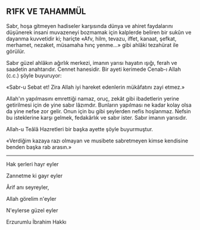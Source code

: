 ## R1FK VE TAHAMMÜL

Sabr, hoşa gitmeyen hadiseler karşısında dünya ve ahiret faydalarını düşünerek insani muvazeneyi bozmamak için kalplerde beliren bir sukûn ve dayanma kuvvetidir ki; hariçte «Afv, hilm, tevazu, iffet, kanaat, şefkat, merhamet, nezaket, müsamaha hınç yenme...» gibi ahlâki tezahürat ile görülür.

Sabır güzel ahlâkın ağırlık merkezi, imanın yarısı hayatın ışığı, ferah ve saadetin anahtarı­dır. Cennet hanesidir. Bir ayeti kerimede Cenab-ı Allah (c.c.) şöyle buyuruyor:

«Sabr-u Sebat et! Zira Allah iyi hareket edenlerin mükâfatını zayi etmez.»

Allah'ın yapılmasını emrettiği namaz, oruç, zekât gibi ibadetlerin yerine getirilmesi için de yine sabır lâzımdır. Bunların yapılması ne ka­dar kolay olsa da yine nefse zor gelir. Onun için bu gibi şeylerden nefis hoşlanmaz. Nefsin bu is­teklerine karşı gelmek, fedakârlık ve sabır ister. Sabır imanın yarısıdır.

Allah-u Teâlâ Hazretleri bir başka ayette şöy­le buyurmuştur.

«Verdiğim kazaya razı olmayan ve musibete sabretmeyen kimse kendisine benden başka rab arasın.»

***

Hak şerleri hayr eyler

Zannetme ki gayr eyler

Ârif anı seyreyler,

Allah görelim n'eyler

N'eylerse güzel eyler

Erzurumlu İbrahim Hakkı
